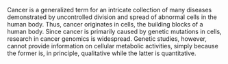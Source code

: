 Cancer is a generalized term for an intricate collection of many diseases demonstrated by uncontrolled division and spread of abnormal cells in the human body. Thus, cancer originates in cells, the building blocks of a human body. Since cancer is primarily caused by genetic mutations in cells, research in cancer genomics is widespread. 
Genetic studies, however, cannot provide information on cellular metabolic activities, simply because the former is, in principle, qualitative while the latter is quantitative. 
